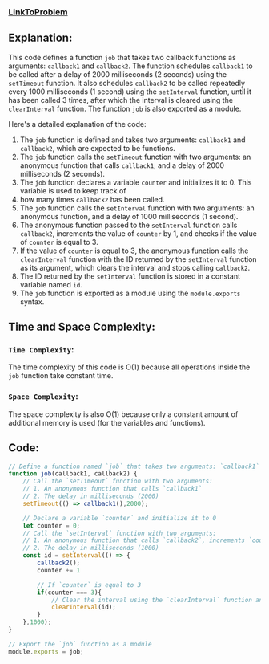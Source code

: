 ### [LinkToProblem](https://www.codingame.com/playgrounds/347/javascript-promises-mastering-the-asynchronous/some-pratice)

## Explanation:
This code defines a function `job` that takes two callback functions as arguments: `callback1` and `callback2`. The function schedules `callback1` to be called after a delay of 2000 milliseconds (2 seconds) using the `setTimeout` function. It also schedules `callback2` to be called repeatedly every 1000 milliseconds (1 second) using the `setInterval` function, until it has been called 3 times, after which the interval is cleared using the `clearInterval` function. The function `job` is also exported as a module.

Here's a detailed explanation of the code:
1. The `job` function is defined and takes two arguments: `callback1` and `callback2`, which are expected to be functions.
2. The `job` function calls the `setTimeout` function with two arguments: an anonymous function that calls `callback1`, and a delay of 2000 milliseconds (2 seconds).
3. The `job` function declares a variable `counter` and initializes it to 0. This variable is used to keep track of
4. how many times `callback2` has been called.
5. The `job` function calls the `setInterval` function with two arguments: an anonymous function, and a delay of 1000 milliseconds (1 second).
6. The anonymous function passed to the `setInterval` function calls `callback2`, increments the value of `counter` by 1, and checks if the value of `counter` is equal to 3.
7. If the value of `counter` is equal to 3, the anonymous function calls the `clearInterval` function with the ID returned by the `setInterval` function as its argument, which clears the interval and stops calling `callback2`.
8. The ID returned by the `setInterval` function is stored in a constant variable named `id`.
9. The `job` function is exported as a module using the `module.exports` syntax.

 
## Time and Space Complexity:
### `Time Complexity`:
The time complexity of this code is O(1) because all operations inside the `job` function take constant time.

### `Space Complexity`:
The space complexity is also O(1) because only a constant amount of additional memory is used (for the variables and functions).

## Code:
```js
// Define a function named `job` that takes two arguments: `callback1` and `callback2`
function job(callback1, callback2) {
    // Call the `setTimeout` function with two arguments:
    // 1. An anonymous function that calls `callback1`
    // 2. The delay in milliseconds (2000)
    setTimeout(() => callback1(),2000);

    // Declare a variable `counter` and initialize it to 0
    let counter = 0;
    // Call the `setInterval` function with two arguments:
    // 1. An anonymous function that calls `callback2`, increments `counter`, and clears the interval if `counter` is equal to 3
    // 2. The delay in milliseconds (1000)
    const id = setInterval(() => {
        callback2();
        counter += 1

        // If `counter` is equal to 3
        if(counter === 3){
            // Clear the interval using the `clearInterval` function and the ID returned by the `setInterval` function
            clearInterval(id);
        }
    },1000);
}

// Export the `job` function as a module
module.exports = job;

```
